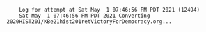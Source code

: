         Log for attempt at Sat May  1 07:46:56 PM PDT 2021 (12494)
        Sat May  1 07:46:56 PM PDT 2021 Converting 2020HIST201/KBe21hist201retVictoryForDemocracy.org...

